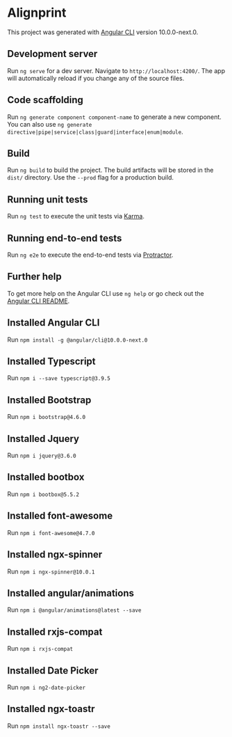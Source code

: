 # Alignprint

This project was generated with [Angular CLI](https://github.com/angular/angular-cli) version 10.0.0-next.0.

## Development server

Run `ng serve` for a dev server. Navigate to `http://localhost:4200/`. The app will automatically reload if you change any of the source files.

## Code scaffolding

Run `ng generate component component-name` to generate a new component. You can also use `ng generate directive|pipe|service|class|guard|interface|enum|module`.

## Build

Run `ng build` to build the project. The build artifacts will be stored in the `dist/` directory. Use the `--prod` flag for a production build.

## Running unit tests

Run `ng test` to execute the unit tests via [Karma](https://karma-runner.github.io).

## Running end-to-end tests

Run `ng e2e` to execute the end-to-end tests via [Protractor](http://www.protractortest.org/).

## Further help

To get more help on the Angular CLI use `ng help` or go check out the [Angular CLI README](https://github.com/angular/angular-cli/blob/master/README.md).

## Installed Angular CLI

Run `npm install -g @angular/cli@10.0.0-next.0`

## Installed Typescript 

Run `npm i --save typescript@3.9.5`

## Installed Bootstrap  

Run `npm i bootstrap@4.6.0`

## Installed Jquery   

Run `npm i jquery@3.6.0`

## Installed bootbox   

Run `npm i bootbox@5.5.2`

## Installed font-awesome   

Run `npm i font-awesome@4.7.0`

## Installed ngx-spinner

Run `npm i ngx-spinner@10.0.1`

## Installed angular/animations

Run  `npm i @angular/animations@latest --save`

## Installed rxjs-compat

Run `npm i rxjs-compat`

## Installed Date Picker

Run `npm i ng2-date-picker`

## Installed ngx-toastr

Run `npm install ngx-toastr --save`



